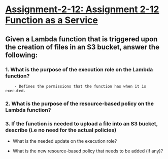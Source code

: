 # <ins> Assignment-2-12: Assignment 2-12 Function as a Service <ins>

## Given a Lambda function that is triggered upon the creation of files in an S3 bucket, answer the following:

### 1. What is the purpose of the execution role on the Lambda function?
        - Defines the permissions that the function has when it is executed.

### 2. What is the purpose of the resource-based policy on the Lambda function?

### 3. If the function is needed to upload a file into an S3 bucket, describe (i.e no need for the actual policies)

 - What is the needed update on the execution role?

 - What is the new resource-based policy that needs to be added (if any)?

